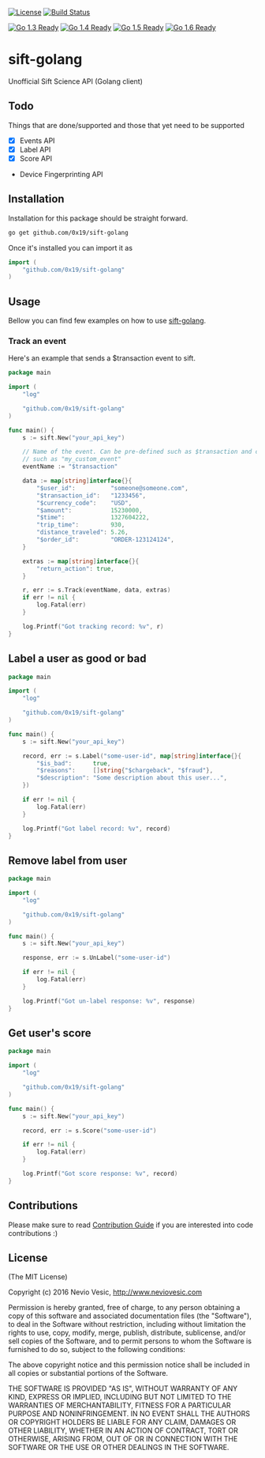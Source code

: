 [![License](http://img.shields.io/badge/license-MIT-blue.svg?style=flat)](https://github.com/0x19/sift-golang/tree/master/LICENSE)
[![Build Status](https://travis-ci.org/0x19/sift-golang.svg?branch=master)](https://travis-ci.org/0x19/sift-golang)

[![Go 1.3 Ready](https://img.shields.io/badge/Go%201.3-Ready-green.svg?style=flat)]()
[![Go 1.4 Ready](https://img.shields.io/badge/Go%201.4-Ready-green.svg?style=flat)]()
[![Go 1.5 Ready](https://img.shields.io/badge/Go%201.5-Ready-green.svg?style=flat)]()
[![Go 1.6 Ready](https://img.shields.io/badge/Go%201.6-Ready-green.svg?style=flat)]()

# sift-golang
Unofficial Sift Science API (Golang client)

## Todo

Things that are done/supported and those that yet need to be supported

- [x] Events API
- [x] Label API
- [x] Score API
- Device Fingerprinting API

## Installation

Installation for this package should be straight forward.

```sh
go get github.com/0x19/sift-golang
```

Once it's installed you can import it as

```go
import (
	"github.com/0x19/sift-golang"
)
```

## Usage

Bellow you can find few examples on how to use [sift-golang].

### Track an event

Here's an example that sends a $transaction event to sift.

```go
package main

import (
	"log"

	"github.com/0x19/sift-golang"
)

func main() {
	s := sift.New("your_api_key")

	// Name of the event. Can be pre-defined such as $transaction and custom
	// such as "my_custom_event"
	eventName := "$transaction"

	data := map[string]interface{}{
		"$user_id":          "someone@someone.com",
		"$transaction_id":   "1233456",
		"$currency_code":    "USD",
		"$amount":           15230000,
		"$time":             1327604222,
		"trip_time":         930,
		"distance_traveled": 5.26,
		"$order_id":         "ORDER-123124124",
	}

	extras := map[string]interface{}{
		"return_action": true,
	}

	r, err := s.Track(eventName, data, extras)
	if err != nil {
		log.Fatal(err)
	}

	log.Printf("Got tracking record: %v", r)
}
```

## Label a user as good or bad

```go
package main

import (
	"log"

	"github.com/0x19/sift-golang"
)

func main() {
	s := sift.New("your_api_key")

	record, err := s.Label("some-user-id", map[string]interface{}{
		"$is_bad":      true,
		"$reasons":     []string{"$chargeback", "$fraud"},
		"$description": "Some description about this user...",
	})

	if err != nil {
		log.Fatal(err)
	}

	log.Printf("Got label record: %v", record)
}
```

## Remove label from user

```go
package main

import (
	"log"

	"github.com/0x19/sift-golang"
)

func main() {
	s := sift.New("your_api_key")

	response, err := s.UnLabel("some-user-id")

	if err != nil {
		log.Fatal(err)
	}

	log.Printf("Got un-label response: %v", response)
}

```

## Get user's score

```go
package main

import (
	"log"

	"github.com/0x19/sift-golang"
)

func main() {
	s := sift.New("your_api_key")

	record, err := s.Score("some-user-id")

	if err != nil {
		log.Fatal(err)
	}

	log.Printf("Got score response: %v", record)
}
```

## Contributions

Please make sure to read [Contribution Guide] if you are interested into code contributions :)

## License

(The MIT License)

Copyright (c) 2016 Nevio Vesic, http://www.neviovesic.com

Permission is hereby granted, free of charge, to any person obtaining a copy
of this software and associated documentation files (the "Software"), to deal
in the Software without restriction, including without limitation the rights
to use, copy, modify, merge, publish, distribute, sublicense, and/or sell
copies of the Software, and to permit persons to whom the Software is
furnished to do so, subject to the following conditions:

The above copyright notice and this permission notice shall be included in all
copies or substantial portions of the Software.

THE SOFTWARE IS PROVIDED "AS IS", WITHOUT WARRANTY OF ANY KIND, EXPRESS OR
IMPLIED, INCLUDING BUT NOT LIMITED TO THE WARRANTIES OF MERCHANTABILITY,
FITNESS FOR A PARTICULAR PURPOSE AND NONINFRINGEMENT. IN NO EVENT SHALL THE
AUTHORS OR COPYRIGHT HOLDERS BE LIABLE FOR ANY CLAIM, DAMAGES OR OTHER
LIABILITY, WHETHER IN AN ACTION OF CONTRACT, TORT OR OTHERWISE, ARISING FROM,
OUT OF OR IN CONNECTION WITH THE SOFTWARE OR THE USE OR OTHER DEALINGS IN THE
SOFTWARE.

[Contribution Guide]: <https://github.com/0x19/sift-golang/blob/master/CONTRIBUTING.md>
[sift-golang]: <https://github.com/0x19/sift-golang>
